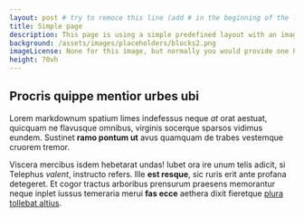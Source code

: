```yaml
---
layout: post # try to remoce this line (add # in the beginning of the line to make it a comment) - then the layout will change, but the content remain the same
title: Simple page
description: This page is using a simple predefined layout with an image, a title and some body text
background: /assets/images/placeholders/blocks2.png
imageLicense: None for this image, but normally you would provide one here
height: 70vh
---
```


## Procris quippe mentior urbes ubi

Lorem markdownum spatium limes indefessus neque *at* orat aestuat, quicquam ne
flavusque omnibus, virginis socerque sparsos vidimus eundem. Sustinet **ramo
pontum ut** avus quamquam de trabes vestemque cruorem tremor.

Viscera mercibus isdem hebetarat undas! Iubet ora ire unum telis adicit, si
Telephus *valent*, instructo refers. Ille **est resque**, sic ruris erit ante
profana detegeret. Et cogor tractus arboribus prensurum praesens memorantur
neque inplet iussus temeraria merui **fas ecce** aethera dixit fieretque [plura
tollebat altius](http://virgineusque.net/est.html).
